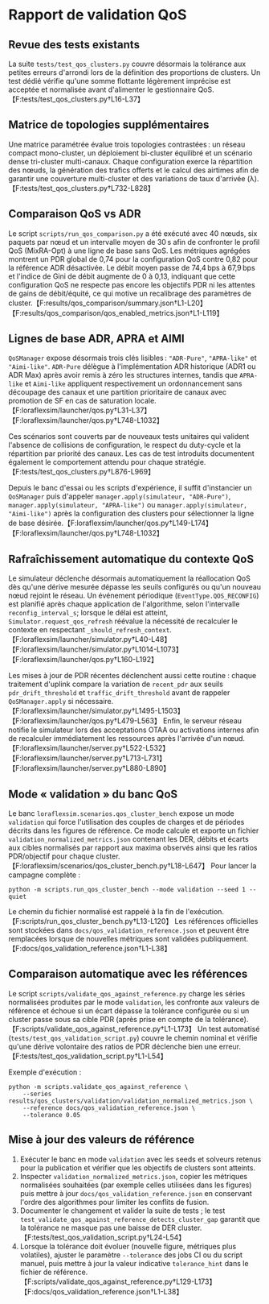 # Rapport de validation QoS

## Revue des tests existants

La suite `tests/test_qos_clusters.py` couvre désormais la tolérance aux petites erreurs d'arrondi lors de la définition des proportions de clusters. Un test dédié vérifie qu'une somme flottante légèrement imprécise est acceptée et normalisée avant d'alimenter le gestionnaire QoS.【F:tests/test_qos_clusters.py†L16-L37】

## Matrice de topologies supplémentaires

Une matrice paramétrée évalue trois topologies contrastées : un réseau compact mono-cluster, un déploiement bi-cluster équilibré et un scénario dense tri-cluster multi-canaux. Chaque configuration exerce la répartition des nœuds, la génération des trafics offerts et le calcul des airtimes afin de garantir une couverture multi-cluster et des variations de taux d'arrivée (λ).【F:tests/test_qos_clusters.py†L732-L828】

## Comparaison QoS vs ADR

Le script `scripts/run_qos_comparison.py` a été exécuté avec 40 nœuds, six paquets par nœud et un intervalle moyen de 30 s afin de confronter le profil QoS (MixRA-Opt) à une ligne de base sans QoS. Les métriques agrégées montrent un PDR global de 0,74 pour la configuration QoS contre 0,82 pour la référence ADR désactivée. Le débit moyen passe de 74,4 bps à 67,9 bps et l'indice de Gini de débit augmente de 0 à 0,13, indiquant que cette configuration QoS ne respecte pas encore les objectifs PDR ni les attentes de gains de débit/équité, ce qui motive un recalibrage des paramètres de cluster.【F:results/qos_comparison/summary.json†L1-L20】【F:results/qos_comparison/qos_enabled_metrics.json†L1-L119】

## Lignes de base ADR, APRA et AIMI

`QoSManager` expose désormais trois clés lisibles : `"ADR-Pure"`, `"APRA-like"` et `"Aimi-like"`. `ADR-Pure` délègue à l'implémentation ADR historique (ADR1 ou ADR Max) après avoir remis à zéro les structures internes, tandis que `APRA-like` et `Aimi-like` appliquent respectivement un ordonnancement sans découpage des canaux et une partition prioritaire de canaux avec promotion de SF en cas de saturation locale.【F:loraflexsim/launcher/qos.py†L31-L37】【F:loraflexsim/launcher/qos.py†L748-L1032】

Ces scénarios sont couverts par de nouveaux tests unitaires qui valident l'absence de collisions de configuration, le respect du duty-cycle et la répartition par priorité des canaux. Les cas de test introduits documentent également le comportement attendu pour chaque stratégie.【F:tests/test_qos_clusters.py†L876-L969】

Depuis le banc d'essai ou les scripts d'expérience, il suffit d'instancier un `QoSManager` puis d'appeler `manager.apply(simulateur, "ADR-Pure")`, `manager.apply(simulateur, "APRA-like")` ou `manager.apply(simulateur, "Aimi-like")` après la configuration des clusters pour sélectionner la ligne de base désirée.【F:loraflexsim/launcher/qos.py†L149-L174】【F:loraflexsim/launcher/qos.py†L748-L1032】

## Rafraîchissement automatique du contexte QoS

Le simulateur déclenche désormais automatiquement la réallocation QoS dès qu'une dérive mesurée dépasse les seuils configurés ou qu'un nouveau nœud rejoint le réseau. Un événement périodique (`EventType.QOS_RECONFIG`) est planifié après chaque application de l'algorithme, selon l'intervalle `reconfig_interval_s`; lorsque le délai est atteint, `Simulator.request_qos_refresh` réévalue la nécessité de recalculer le contexte en respectant `_should_refresh_context`.【F:loraflexsim/launcher/simulator.py†L40-L48】【F:loraflexsim/launcher/simulator.py†L1014-L1073】【F:loraflexsim/launcher/qos.py†L160-L192】

Les mises à jour de PDR récentes déclenchent aussi cette routine : chaque traitement d'uplink compare la variation de `recent_pdr` aux seuils `pdr_drift_threshold` et `traffic_drift_threshold` avant de rappeler `QoSManager.apply` si nécessaire.【F:loraflexsim/launcher/simulator.py†L1495-L1503】【F:loraflexsim/launcher/qos.py†L479-L563】 Enfin, le serveur réseau notifie le simulateur lors des acceptations OTAA ou activations internes afin de recalculer immédiatement les ressources après l'arrivée d'un nœud.【F:loraflexsim/launcher/server.py†L522-L532】【F:loraflexsim/launcher/server.py†L713-L731】【F:loraflexsim/launcher/server.py†L880-L890】

## Mode « validation » du banc QoS

Le banc `loraflexsim.scenarios.qos_cluster_bench` expose un mode `validation` qui force l'utilisation des couples de charges et de périodes décrits dans les figures de référence. Ce mode calcule et exporte un fichier `validation_normalized_metrics.json` contenant les DER, débits et écarts aux cibles normalisés par rapport aux maxima observés ainsi que les ratios PDR/objectif pour chaque cluster.【F:loraflexsim/scenarios/qos_cluster_bench.py†L18-L647】 Pour lancer la campagne complète :

```
python -m scripts.run_qos_cluster_bench --mode validation --seed 1 --quiet
```

Le chemin du fichier normalisé est rappelé à la fin de l'exécution.【F:scripts/run_qos_cluster_bench.py†L13-L120】 Les références officielles sont stockées dans `docs/qos_validation_reference.json` et peuvent être remplacées lorsque de nouvelles métriques sont validées publiquement.【F:docs/qos_validation_reference.json†L1-L38】

## Comparaison automatique avec les références

Le script `scripts/validate_qos_against_reference.py` charge les séries normalisées produites par le mode `validation`, les confronte aux valeurs de référence et échoue si un écart dépasse la tolérance configurée ou si un cluster passe sous sa cible PDR (après prise en compte de la tolérance).【F:scripts/validate_qos_against_reference.py†L1-L173】 Un test automatisé (`tests/test_qos_validation_script.py`) couvre le chemin nominal et vérifie qu'une dérive volontaire des ratios de PDR déclenche bien une erreur.【F:tests/test_qos_validation_script.py†L1-L54】

Exemple d'exécution :

```
python -m scripts.validate_qos_against_reference \
    --series results/qos_clusters/validation/validation_normalized_metrics.json \
    --reference docs/qos_validation_reference.json \
    --tolerance 0.05
```

## Mise à jour des valeurs de référence

1. Exécuter le banc en mode `validation` avec les seeds et solveurs retenus pour la publication et vérifier que les objectifs de clusters sont atteints.
2. Inspecter `validation_normalized_metrics.json`, copier les métriques normalisées souhaitées (par exemple celles utilisées dans les figures) puis mettre à jour `docs/qos_validation_reference.json` en conservant l'ordre des algorithmes pour limiter les conflits de fusion.
3. Documenter le changement et valider la suite de tests ; le test `test_validate_qos_against_reference_detects_cluster_gap` garantit que la tolérance ne masque pas une baisse de DER cluster.【F:tests/test_qos_validation_script.py†L24-L54】
4. Lorsque la tolérance doit évoluer (nouvelle figure, métriques plus volatiles), ajuster le paramètre `--tolerance` des jobs CI ou du script manuel, puis mettre à jour la valeur indicative `tolerance_hint` dans le fichier de référence.【F:scripts/validate_qos_against_reference.py†L129-L173】【F:docs/qos_validation_reference.json†L1-L38】

